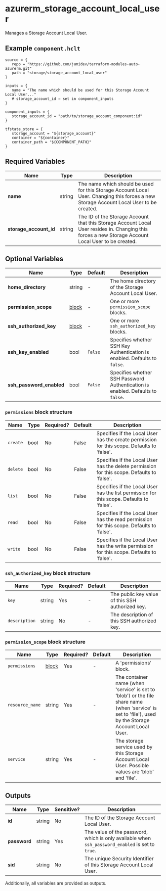 # azurerm_storage_account_local_user

Manages a Storage Account Local User.

## Example `component.hclt`

```hcl
source = {
   repo = "https://github.com/jumidev/terraform-modules-auto-azurerm.git"   
   path = "storage/storage_account_local_user"   
}

inputs = {
   name = "The name which should be used for this Storage Account Local User..."   
   # storage_account_id → set in component_inputs
}

component_inputs = {
   storage_account_id = "path/to/storage_account_component:id"   
}

tfstate_store = {
   storage_account = "${storage_account}"   
   container = "${container}"   
   container_path = "${COMPONENT_PATH}"   
}

```

## Required Variables

| Name | Type |  Description |
| ---- | --------- |  ----------- |
| **name** | string |  The name which should be used for this Storage Account Local User. Changing this forces a new Storage Account Local User to be created. | 
| **storage_account_id** | string |  The ID of the Storage Account that this Storage Account Local User resides in. Changing this forces a new Storage Account Local User to be created. | 

## Optional Variables

| Name | Type |  Default  |  Description |
| ---- | --------- |  ----------- | ----------- |
| **home_directory** | string |  -  |  The home directory of the Storage Account Local User. | 
| **permission_scope** | [block](#permission_scope-block-structure) |  -  |  One or more `permission_scope` blocks. | 
| **ssh_authorized_key** | [block](#ssh_authorized_key-block-structure) |  -  |  One or more `ssh_authorized_key` blocks. | 
| **ssh_key_enabled** | bool |  `False`  |  Specifies whether SSH Key Authentication is enabled. Defaults to `false`. | 
| **ssh_password_enabled** | bool |  `False`  |  Specifies whether SSH Password Authentication is enabled. Defaults to `false`. | 

### `permissions` block structure

| Name | Type | Required? | Default | Description |
| ---- | ---- | --------- | ------- | ----------- |
| `create` | bool | No | False | Specifies if the Local User has the create permission for this scope. Defaults to 'false'. |
| `delete` | bool | No | False | Specifies if the Local User has the delete permission for this scope. Defaults to 'false'. |
| `list` | bool | No | False | Specifies if the Local User has the list permission for this scope. Defaults to 'false'. |
| `read` | bool | No | False | Specifies if the Local User has the read permission for this scope. Defaults to 'false'. |
| `write` | bool | No | False | Specifies if the Local User has the write permission for this scope. Defaults to 'false'. |

### `ssh_authorized_key` block structure

| Name | Type | Required? | Default | Description |
| ---- | ---- | --------- | ------- | ----------- |
| `key` | string | Yes | - | The public key value of this SSH authorized key. |
| `description` | string | No | - | The description of this SSH authorized key. |

### `permission_scope` block structure

| Name | Type | Required? | Default | Description |
| ---- | ---- | --------- | ------- | ----------- |
| `permissions` | [block](#permissions-block-structure) | Yes | - | A 'permissions' block. |
| `resource_name` | string | Yes | - | The container name (when 'service' is set to 'blob') or the file share name (when 'service' is set to 'file'), used by the Storage Account Local User. |
| `service` | string | Yes | - | The storage service used by this Storage Account Local User. Possible values are 'blob' and 'file'. |



## Outputs

| Name | Type | Sensitive? | Description |
| ---- | ---- | --------- | --------- |
| **id** | string | No  | The ID of the Storage Account Local User. | 
| **password** | string | Yes  | The value of the password, which is only available when `ssh_password_enabled` is set to `true`. | 
| **sid** | string | No  | The unique Security Identifier of this Storage Account Local User. | 

Additionally, all variables are provided as outputs.
